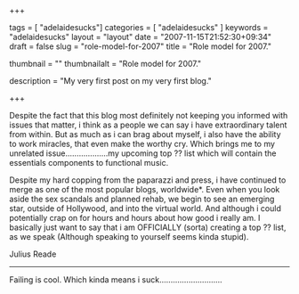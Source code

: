 
+++

tags = [ "adelaidesucks"]
categories = [ "adelaidesucks" ]
keywords = "adelaidesucks"
layout = "layout"
date = "2007-11-15T21:52:30+09:34"
draft = false
slug = "role-model-for-2007"
title = "Role model for 2007."

thumbnail = ""
thumbnailalt = "Role model for 2007."

description = "My very first post on my very first blog."

+++

Despite the fact that this blog most definitely not keeping you informed with issues that matter, i think as a people we can say i have extraordinary talent from within. But as much as i can brag about myself, i also have the ability to work miracles, that even make the worthy cry. Which brings me to my unrelated issue...................my upcoming top ?? list which will contain the essentials components to functional music.

Despite my hard copping from the paparazzi and press, i have continued to merge as one of the most popular blogs, worldwide*. Even when you look aside the sex scandals and planned rehab, we begin to see an emerging star, outside of Hollywood, and into the virtual world. And although i could potentially crap on for hours and hours about how good i really am. I basically just want to say that i am OFFICIALLY (sorta) creating a top ?? list, as we speak (Although speaking to yourself seems kinda stupid).

Julius Reade
____________________________________________________

Failing is cool. Which kinda means i suck............................